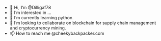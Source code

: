 - 👋 Hi, I’m @Dilligaf78
- 👀 I’m interested in ...
- 🌱 I’m currently learning python.
- 💞️ I’m looking to collaborate on blockchain for supply chain management and cryptocurrency mining.
- 📫 How to reach me @cheekybackpacker.com

<!---
Dilligaf78/Dilligaf78 is a ✨ special ✨ repository because its `README.md` (this file) appears on your GitHub profile.
You can click the Preview link to take a look at your changes.
--->
